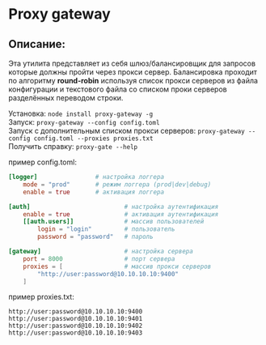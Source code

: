 # Proxy gateway

## Описание:

Эта утилита представляет из себя шлюз/балансировщик для запросов которые должны пройти через прокси сервер. Балансировка проходит по алгоритму **round-robin** используя список прокси серверов из файла конфигурации и текстового файла со списком проки серверов разделённых переводом строки.

Установка: `node install proxy-gateway -g`  
Запуск: `proxy-gateway --config config.toml`  
Запуск с дополнительным списком прокси серверов: `proxy-gateway --config config.toml --proxies proxies.txt`  
Получить справку: `proxy-gate --help`

пример config.toml:
```toml
[logger]                # настройка логгера
    mode = "prod"       # режим логгера (prod|dev|debug)
    enable = true       # активация логгера

[auth]                          # настройка аутентификация
    enable = true               # активация аутентификация
    [[auth.users]]              # массив пользователей
        login = "login"         # пользователь
        password = "password"   # пароль

[gateway]                       # настройка сервера
    port = 8000                 # порт сервера
    proxies = [                 # массив прокси серверов
        "http://user:password@10.10.10.10:9400"
    ]
```

пример proxies.txt:
```
http://user:password@10.10.10.10:9400
http://user:password@10.10.10.10:9401
http://user:password@10.10.10.10:9402
http://user:password@10.10.10.10:9403
```